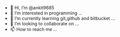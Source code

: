 - 👋 Hi, I’m @ankit9685
- 👀 I’m interested in programming ...
- 🌱 I’m currently learning git,github and bitbucket ...
- 💞️ I’m looking to collaborate on ...
- 📫 How to reach me ...

<!---
ankit9685/ankit9688 is a ✨ special ✨ repository because its `README.md` (this file) appears on your GitHub profile.
You can click the Preview link to take a look at your changes.
--->

